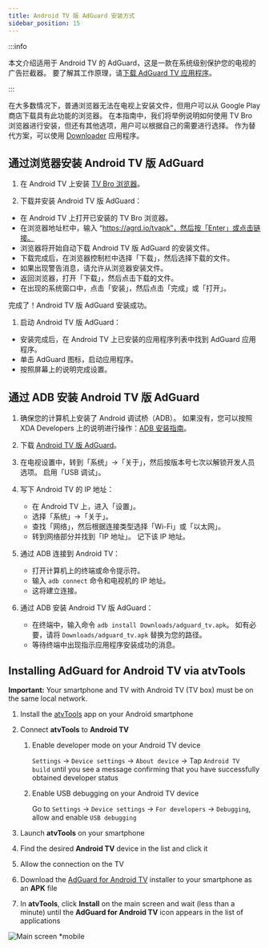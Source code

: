 ```yaml
---
title: Android TV 版 AdGuard 安装方式
sidebar_position: 15
---
```


:::info

本文介绍适用于 Android TV 的 AdGuard，这是一款在系统级别保护您的电视的广告拦截器。 要了解其工作原理，请[下载 AdGuard TV 应用程序](https://agrd.io/tvapk)。

:::

在大多数情况下，普通浏览器无法在电视上安装文件，但用户可以从 Google Play 商店下载具有此功能的浏览器。 在本指南中，我们将举例说明如何使用 TV Bro 浏览器进行安装，但还有其他选项，用户可以根据自己的需要进行选择。 作为替代方案，可以使用 [Downloader](https://play.google.com/store/apps/details?id=com.esaba.downloader) 应用程序。

## 通过浏览器安装 Android TV 版 AdGuard

1. 在 Android TV 上安装 [TV Bro 浏览器](https://play.google.com/store/apps/details?id=com.phlox.tvwebbrowser)。

2. 下载并安装 Android TV 版 AdGuard：

- 在 Android TV 上打开已安装的 TV Bro 浏览器。
- 在浏览器地址栏中，输入 “https://agrd.io/tvapk”，然后按「Enter」或点击链接。
- 浏览器将开始自动下载 Android TV 版 AdGuard 的安装文件。
- 下载完成后，在浏览器控制栏中选择「下载」，然后选择下载的文件。
- 如果出现警告消息，请允许从浏览器安装文件。
- 返回浏览器，打开「下载」，然后点击下载的文件。
- 在出现的系统窗口中，点击「安装」，然后点击「完成」或「打开」。

完成了！Android TV 版 AdGuard 安装成功。

1. 启动 Android TV 版 AdGuard：

- 安装完成后，在 Android TV 上已安装的应用程序列表中找到 AdGuard 应用程序。
- 单击 AdGuard 图标，启动应用程序。
- 按照屏幕上的说明完成设置。

## 通过 ADB 安装 Android TV 版 AdGuard

1. 确保您的计算机上安装了 Android 调试桥（ADB）。 如果没有，您可以按照 XDA Developers 上的说明进行操作：[ADB 安装指南](https://www.xda-developers.com/install-adb-windows-macos-linux)。

2. 下载 [Android TV 版 AdGuard](https://agrd.io/tvapk)。

3. 在电视设置中，转到「系统」→「关于」，然后按版本号七次以解锁开发人员选项。 启用「USB 调试」。

4. 写下 Android TV 的 IP 地址：

   - 在 Android TV 上，进入「设置」。
   - 选择「系统」→「关于」。
   - 查找「网络」，然后根据连接类型选择「Wi-Fi」或「以太网」。
   - 转到网络部分并找到「IP 地址」。 记下该 IP 地址。

5. 通过 ADB 连接到 Android TV：

   - 打开计算机上的终端或命令提示符。
   - 输入 `adb connect` 命令和电视机的 IP 地址。
   - 这将建立连接。

6. 通过 ADB 安装 Android TV 版 AdGuard：

   - 在终端中，输入命令 `adb install Downloads/adguard_tv.apk`。 如有必要，请将 `Downloads/adguard_tv.apk` 替换为您的路径。
   - 等待终端中出现指示应用程序安装成功的消息。

## Installing AdGuard for Android TV via atvTools

**Important:** Your smartphone and TV with Android TV (TV box) must be on the same local network.

1. Install the [atvTools](https://play.google.com/store/apps/details?id=dev.vodik7.atvtools) app on your Android smartphone

2. Connect **atvTools** to **Android TV**

   1. Enable developer mode on your Android TV device

      `Settings` → `Device settings` → `About device` → Tap `Android TV build` until you see a message confirming that you have successfully obtained developer status

   2. Enable USB debugging on your Android TV device

      Go to `Settings` → `Device settings` → `For developers` → `Debugging`, allow and enable `USB debugging`

3. Launch **atvTools** on your smartphone

4. Find the desired **Android TV** device in the list and click it

5. Allow the connection on the TV

6. Download the [AdGuard for Android TV](https://agrd.io/tvapk) installer to your smartphone as an **APK** file

7. In **atvTools**, click **Install** on the main screen and wait (less than a minute) until the **AdGuard for Android TV** icon appears in the list of applications

![Main screen \*mobile](https://cdn.adtidy.org/content/kb/ad_blocker/android/solving_problems/android-tv/main-screen.png)
